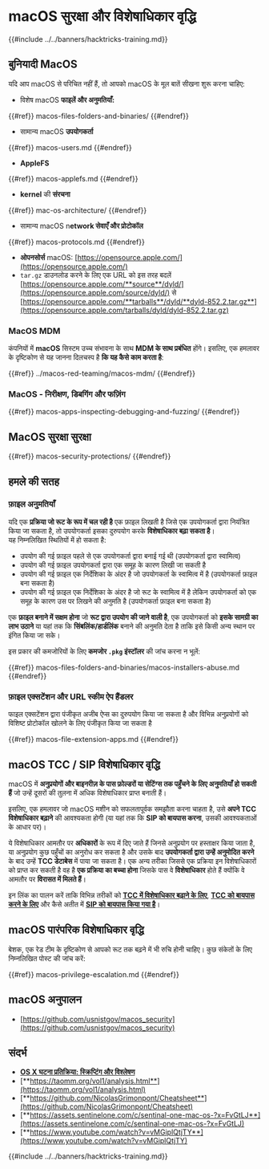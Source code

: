 # macOS सुरक्षा और विशेषाधिकार वृद्धि

{{#include ../../banners/hacktricks-training.md}}

## बुनियादी MacOS

यदि आप macOS से परिचित नहीं हैं, तो आपको macOS के मूल बातें सीखना शुरू करना चाहिए:

- विशेष macOS **फाइलें और अनुमतियाँ:**

{{#ref}}
macos-files-folders-and-binaries/
{{#endref}}

- सामान्य macOS **उपयोगकर्ता**

{{#ref}}
macos-users.md
{{#endref}}

- **AppleFS**

{{#ref}}
macos-applefs.md
{{#endref}}

- **kernel** की **संरचना**

{{#ref}}
mac-os-architecture/
{{#endref}}

- सामान्य macOS n**etwork सेवाएँ और प्रोटोकॉल**

{{#ref}}
macos-protocols.md
{{#endref}}

- **ओपनसोर्स** macOS: [https://opensource.apple.com/](https://opensource.apple.com/)
- `tar.gz` डाउनलोड करने के लिए एक URL को इस तरह बदलें [https://opensource.apple.com/**source**/dyld/](https://opensource.apple.com/source/dyld/) से [https://opensource.apple.com/**tarballs**/dyld/**dyld-852.2.tar.gz**](https://opensource.apple.com/tarballs/dyld/dyld-852.2.tar.gz)

### MacOS MDM

कंपनियों में **macOS** सिस्टम उच्च संभावना के साथ **MDM के साथ प्रबंधित** होंगे। इसलिए, एक हमलावर के दृष्टिकोण से यह जानना दिलचस्प है **कि यह कैसे काम करता है**:

{{#ref}}
../macos-red-teaming/macos-mdm/
{{#endref}}

### MacOS - निरीक्षण, डिबगिंग और फज़िंग

{{#ref}}
macos-apps-inspecting-debugging-and-fuzzing/
{{#endref}}

## MacOS सुरक्षा सुरक्षा

{{#ref}}
macos-security-protections/
{{#endref}}

## हमले की सतह

### फ़ाइल अनुमतियाँ

यदि एक **प्रक्रिया जो रूट के रूप में चल रही है** एक फ़ाइल लिखती है जिसे एक उपयोगकर्ता द्वारा नियंत्रित किया जा सकता है, तो उपयोगकर्ता इसका दुरुपयोग करके **विशेषाधिकार बढ़ा सकता है**।\
यह निम्नलिखित स्थितियों में हो सकता है:

- उपयोग की गई फ़ाइल पहले से एक उपयोगकर्ता द्वारा बनाई गई थी (उपयोगकर्ता द्वारा स्वामित्व)
- उपयोग की गई फ़ाइल उपयोगकर्ता द्वारा एक समूह के कारण लिखी जा सकती है
- उपयोग की गई फ़ाइल एक निर्देशिका के अंदर है जो उपयोगकर्ता के स्वामित्व में है (उपयोगकर्ता फ़ाइल बना सकता है)
- उपयोग की गई फ़ाइल एक निर्देशिका के अंदर है जो रूट के स्वामित्व में है लेकिन उपयोगकर्ता को एक समूह के कारण उस पर लिखने की अनुमति है (उपयोगकर्ता फ़ाइल बना सकता है)

एक **फ़ाइल बनाने में सक्षम होना** जो **रूट द्वारा उपयोग की जाने वाली है**, एक उपयोगकर्ता को **इसके सामग्री का लाभ उठाने** या यहां तक कि **सिंबलिंक/हार्डलिंक** बनाने की अनुमति देता है ताकि इसे किसी अन्य स्थान पर इंगित किया जा सके।

इस प्रकार की कमजोरियों के लिए **कमजोर `.pkg` इंस्टॉलर** की जांच करना न भूलें:

{{#ref}}
macos-files-folders-and-binaries/macos-installers-abuse.md
{{#endref}}

### फ़ाइल एक्सटेंशन और URL स्कीम ऐप हैंडलर

फाइल एक्सटेंशन द्वारा पंजीकृत अजीब ऐप्स का दुरुपयोग किया जा सकता है और विभिन्न अनुप्रयोगों को विशिष्ट प्रोटोकॉल खोलने के लिए पंजीकृत किया जा सकता है

{{#ref}}
macos-file-extension-apps.md
{{#endref}}

## macOS TCC / SIP विशेषाधिकार वृद्धि

macOS में **अनुप्रयोगों और बाइनरीज़ के पास फ़ोल्डरों या सेटिंग्स तक पहुँचने के लिए अनुमतियाँ हो सकती हैं** जो उन्हें दूसरों की तुलना में अधिक विशेषाधिकार प्राप्त बनाती हैं।

इसलिए, एक हमलावर जो macOS मशीन को सफलतापूर्वक समझौता करना चाहता है, उसे **अपने TCC विशेषाधिकार बढ़ाने** की आवश्यकता होगी (या यहां तक कि **SIP को बायपास करना**, उसकी आवश्यकताओं के आधार पर)।

ये विशेषाधिकार आमतौर पर **अधिकारों** के रूप में दिए जाते हैं जिनसे अनुप्रयोग पर हस्ताक्षर किया जाता है, या अनुप्रयोग कुछ पहुँचों का अनुरोध कर सकता है और उसके बाद **उपयोगकर्ता द्वारा उन्हें अनुमोदित करने** के बाद उन्हें **TCC डेटाबेस** में पाया जा सकता है। एक अन्य तरीका जिससे एक प्रक्रिया इन विशेषाधिकारों को प्राप्त कर सकती है वह है **एक प्रक्रिया का बच्चा होना** जिसके पास वे **विशेषाधिकार** होते हैं क्योंकि वे आमतौर पर **विरासत में मिलते हैं**।

इन लिंक का पालन करें ताकि विभिन्न तरीकों को [**TCC में विशेषाधिकार बढ़ाने के लिए**](macos-security-protections/macos-tcc/#tcc-privesc-and-bypasses), [**TCC को बायपास करने के लिए**](macos-security-protections/macos-tcc/macos-tcc-bypasses/) और कैसे अतीत में [**SIP को बायपास किया गया है**](macos-security-protections/macos-sip.md#sip-bypasses)।

## macOS पारंपरिक विशेषाधिकार वृद्धि

बेशक, एक रेड टीम के दृष्टिकोण से आपको रूट तक बढ़ने में भी रुचि होनी चाहिए। कुछ संकेतों के लिए निम्नलिखित पोस्ट की जांच करें:

{{#ref}}
macos-privilege-escalation.md
{{#endref}}

## macOS अनुपालन

- [https://github.com/usnistgov/macos_security](https://github.com/usnistgov/macos_security)

## संदर्भ

- [**OS X घटना प्रतिक्रिया: स्क्रिप्टिंग और विश्लेषण**](https://www.amazon.com/OS-Incident-Response-Scripting-Analysis-ebook/dp/B01FHOHHVS)
- [**https://taomm.org/vol1/analysis.html**](https://taomm.org/vol1/analysis.html)
- [**https://github.com/NicolasGrimonpont/Cheatsheet**](https://github.com/NicolasGrimonpont/Cheatsheet)
- [**https://assets.sentinelone.com/c/sentinal-one-mac-os-?x=FvGtLJ**](https://assets.sentinelone.com/c/sentinal-one-mac-os-?x=FvGtLJ)
- [**https://www.youtube.com/watch?v=vMGiplQtjTY**](https://www.youtube.com/watch?v=vMGiplQtjTY)

{{#include ../../banners/hacktricks-training.md}}
